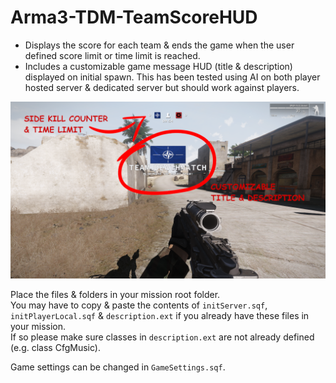 # Arma3-TDM-TeamScoreHUD
- Displays the score for each team &amp; ends the game when the user defined score limit or time limit is reached.
- Includes a customizable game message HUD (title & description) displayed on initial spawn.
This has been tested using AI on both player hosted server & dedicated server but should work against players.

![Screenshot](https://github.com/GaryTheNoTrashCougar/Arma3-TDM-TeamScoreHUD/blob/main/ScoreBar.png?raw=true)

Place the files & folders in your mission root folder.<br/>
You may have to copy & paste the contents of `initServer.sqf`, `initPlayerLocal.sqf` &amp; `description.ext` if you already have these files in your mission.<br/>
If so please make sure classes in `description.ext` are not already defined (e.g. class CfgMusic). 

Game settings can be changed in `GameSettings.sqf`.
